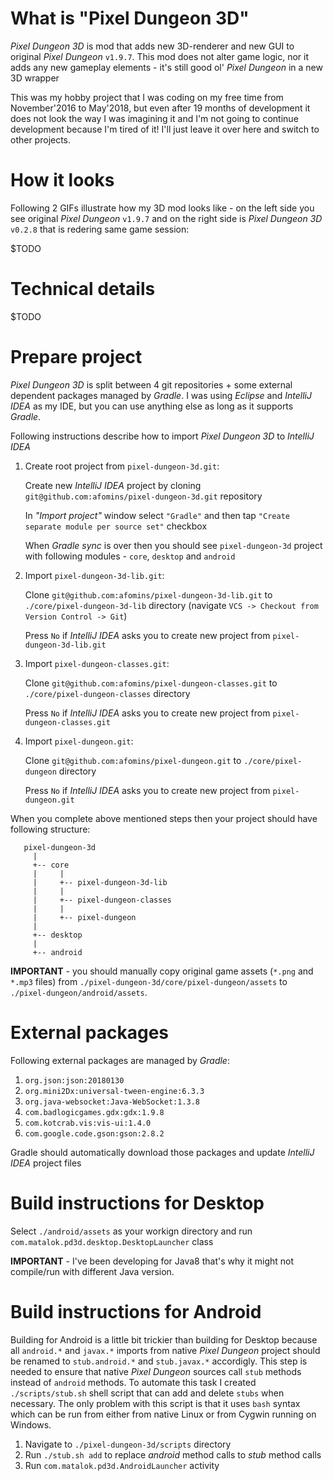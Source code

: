 # What is "Pixel Dungeon 3D"
*Pixel Dungeon 3D* is mod that adds new 3D-renderer and new GUI to original *Pixel Dungeon* `v1.9.7`. 
This mod does not alter game logic, nor it adds any new gameplay elements - it's still good ol' *Pixel Dungeon* in a new 3D wrapper

This was my hobby project that I was coding on my free time from November'2016 to May'2018, but even after 19 months of development 
it does not look the way I was imagining it and I'm not going to continue development because I'm tired of it! I'll just 
leave it over here and switch to other projects.

# How it looks
Following 2 GIFs illustrate how my 3D mod looks like - on the left side you see original *Pixel Dungeon* `v1.9.7` and on the right side
is *Pixel Dungeon 3D* `v0.2.8` that is redering same game session:

$TODO

# Technical details
$TODO

# Prepare project
*Pixel Dungeon 3D* is split between 4 git repositories + some external dependent packages managed by *Gradle*. I was using *Eclipse* and 
*IntelliJ IDEA* as my IDE, but you can use anything else as long as it supports *Gradle*.

Following instructions describe how to import *Pixel Dungeon 3D* to *IntelliJ IDEA*
1. Create root project from `pixel-dungeon-3d.git`:
   
   Create new *IntelliJ IDEA* project by cloning `git@github.com:afomins/pixel-dungeon-3d.git` repository
   
   In *"Import project"* window select `"Gradle"` and then tap `"Create separate module per source set"` checkbox
   
   When *Gradle sync* is over then you should see `pixel-dungeon-3d` project with following modules - `core`, `desktop` and `android`
   
2. Import `pixel-dungeon-3d-lib.git`:

   Clone `git@github.com:afomins/pixel-dungeon-3d-lib.git` to `./core/pixel-dungeon-3d-lib` directory (navigate `VCS -> Checkout from Version Control -> Git`)
   
   Press `No` if *IntelliJ IDEA* asks you to create new project from `pixel-dungeon-3d-lib.git`
   
3. Import `pixel-dungeon-classes.git`:

   Clone `git@github.com:afomins/pixel-dungeon-classes.git` to `./core/pixel-dungeon-classes` directory
   
   Press `No` if *IntelliJ IDEA* asks you to create new project from `pixel-dungeon-classes.git`

4. Import `pixel-dungeon.git`:

   Clone `git@github.com:afomins/pixel-dungeon.git` to `./core/pixel-dungeon` directory
   
   Press `No` if *IntelliJ IDEA* asks you to create new project from `pixel-dungeon.git`
   

When you complete above mentioned steps then your project should have following structure:
```
   pixel-dungeon-3d
     |
     +-- core
     |     | 
     |     +-- pixel-dungeon-3d-lib
     |     |
     |     +-- pixel-dungeon-classes
     |     |
     |     +-- pixel-dungeon
     |
     +-- desktop
     |
     +-- android
```


**IMPORTANT** - you should manually copy original game assets (`*.png` and `*.mp3` files) from `./pixel-dungeon-3d/core/pixel-dungeon/assets` to `./pixel-dungeon/android/assets`.

# External packages
Following external packages are managed by *Gradle*:
1. `org.json:json:20180130`
2. `org.mini2Dx:universal-tween-engine:6.3.3`
3. `org.java-websocket:Java-WebSocket:1.3.8`
4. `com.badlogicgames.gdx:gdx:1.9.8`
5. `com.kotcrab.vis:vis-ui:1.4.0`
6. `com.google.code.gson:gson:2.8.2`

Gradle should automatically download those packages and update *IntelliJ IDEA* project files

# Build instructions for Desktop
Select `./android/assets` as your workign directory and run `com.matalok.pd3d.desktop.DesktopLauncher` class

**IMPORTANT** - I've been developing for Java8 that's why it might not compile/run with different Java version.

# Build instructions for Android
Building for Android is a little bit trickier than building for Desktop because all `android.*` and `javax.*` imports from native *Pixel Dungeon* project should be renamed to `stub.android.*` and `stub.javax.*` accordigly. This step is needed to ensure that native *Pixel Dungeon* sources call `stub` methods instead of `android` methods. To automate this task I created `./scripts/stub.sh` shell script that can add and delete `stubs` when necessary. The only problem with this script is that it uses `bash` syntax which can be run from either from native Linux or from Cygwin running on Windows.

1. Navigate to `./pixel-dungeon-3d/scripts` directory
2. Run `./stub.sh add` to replace *android* method calls to *stub* method calls 
3. Run `com.matalok.pd3d.AndroidLauncher` activity
